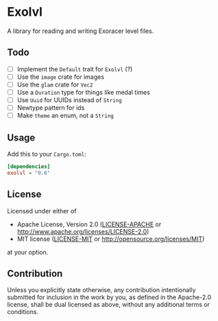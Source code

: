 # Exolvl

A library for reading and writing Exoracer level files.

## Todo

-   [ ] Implement the `Default` trait for `Exolvl` (?)
-   [ ] Use the `image` crate for images
-   [ ] Use the `glam` crate for `Vec2`
-   [ ] Use a `Duration` type for things like medal times
-   [ ] Use `Uuid` for UUIDs instead of `String`
-   [ ] Newtype pattern for ids
-   [ ] Make `theme` an enum, not a `String`

## Usage

Add this to your `Cargo.toml`:

```toml
[dependencies]
exolvl = "0.6"
```

## License

Licensed under either of

-   Apache License, Version 2.0 ([LICENSE-APACHE](LICENSE-APACHE) or <http://www.apache.org/licenses/LICENSE-2.0>)
-   MIT license ([LICENSE-MIT](LICENSE-MIT) or <http://opensource.org/licenses/MIT>)

at your option.

## Contribution

Unless you explicitly state otherwise, any contribution intentionally submitted
for inclusion in the work by you, as defined in the Apache-2.0 license, shall be
dual licensed as above, without any additional terms or conditions.
